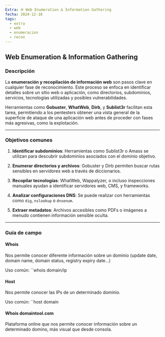 ```yaml
---
Extra: 🌐 Web Enumeration & Information Gathering
fecha: 2024-12-18
tags:
  - extra
  - web
  - enumeracion
  - recon
---
```


## Web Enumeration & Information Gathering

### Descripción

La **enumeración y recopilación de información web** son pasos clave en cualquier fase de reconocimiento. Este proceso se enfoca en identificar detalles sobre un sitio web o aplicación, como directorios, subdominios, servicios, tecnologías utilizadas y posibles vulnerabilidades.

Herramientas como **Gobuster**, **WhatWeb**, **Dirb**, y **Sublist3r** facilitan esta tarea, permitiendo a los pentesters obtener una vista general de la superficie de ataque de una aplicación web antes de proceder con fases más agresivas, como la explotación.

---

### Objetivos comunes

1. **Identificar subdominios**:
   Herramientas como Sublist3r o Amass se utilizan para descubrir subdominios asociados con el dominio objetivo.

2. **Enumerar directorios y archivos**:
   Gobuster y Dirb permiten buscar rutas sensibles en servidores web a través de diccionarios.

3. **Recopilar tecnologías**:
   WhatWeb, Wappalyzer, o incluso inspecciones manuales ayudan a identificar servidores web, CMS, y frameworks.

4. **Analizar configuraciones DNS**:
   Se puede realizar con herramientas como `dig`, `nslookup` o `dnsenum`.

5. **Extraer metadatos**:
   Archivos accesibles como PDFs o imágenes a menudo contienen información sensible oculta.

---

### Guía de campo

#### Whois

Nos permite conocer diferente información sobre un dominio (update date, domain name, domain status, registry expiry date...)

Uso común: ``whois domain/ip

#### Host

Nos permite conocer las IPs de un determinado dominio.

Uso común: ``host domain

#### Whois domaintool.com

Plataforma online que nos permite conocer información sobre un determinado domino, más visual que desde consola.